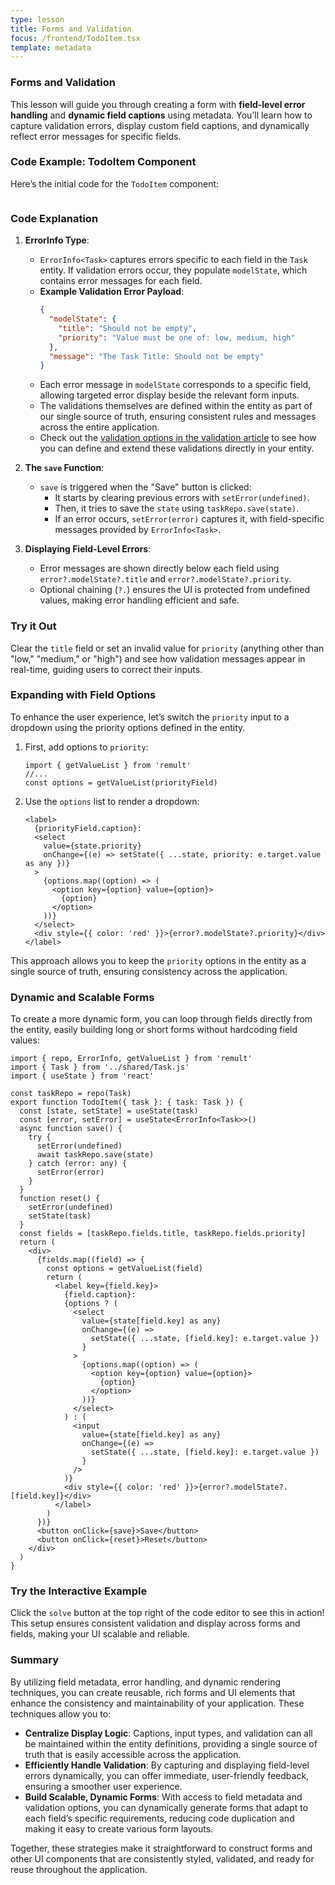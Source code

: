 ```yaml
---
type: lesson
title: Forms and Validation
focus: /frontend/TodoItem.tsx
template: metadata
---
```


### Forms and Validation

This lesson will guide you through creating a form with **field-level error handling** and **dynamic field captions** using metadata. You’ll learn how to capture validation errors, display custom field captions, and dynamically reflect error messages for specific fields.

### Code Example: TodoItem Component

Here’s the initial code for the `TodoItem` component:

```file:/frontend/TodoItem.tsx title="frontend/TodoItem.tsx" add={8,11-16,36} collapse={18-29,38-100}

```

### Code Explanation

1. **ErrorInfo Type**:

   - `ErrorInfo<Task>` captures errors specific to each field in the `Task` entity. If validation errors occur, they populate `modelState`, which contains error messages for each field.
   - **Example Validation Error Payload**:
     ```json
     {
       "modelState": {
         "title": "Should not be empty",
         "priority": "Value must be one of: low, medium, high"
       },
       "message": "The Task Title: Should not be empty"
     }
     ```
   - Each error message in `modelState` corresponds to a specific field, allowing targeted error display beside the relevant form inputs.
   - The validations themselves are defined within the entity as part of our single source of truth, ensuring consistent rules and messages across the entire application.
   - Check out the [validation options in the validation article](https://remult.dev/docs/validation) to see how you can define and extend these validations directly in your entity.

2. **The `save` Function**:

   - `save` is triggered when the "Save" button is clicked:
     - It starts by clearing previous errors with `setError(undefined)`.
     - Then, it tries to save the `state` using `taskRepo.save(state)`.
     - If an error occurs, `setError(error)` captures it, with field-specific messages provided by `ErrorInfo<Task>`.

3. **Displaying Field-Level Errors**:
   - Error messages are shown directly below each field using `error?.modelState?.title` and `error?.modelState?.priority`.
   - Optional chaining (`?.`) ensures the UI is protected from undefined values, making error handling efficient and safe.

### Try it Out

Clear the `title` field or set an invalid value for `priority` (anything other than "low," "medium," or "high") and see how validation messages appear in real-time, guiding users to correct their inputs.

### Expanding with Field Options

To enhance the user experience, let’s switch the `priority` input to a dropdown using the priority options defined in the entity.

1. First, add options to `priority`:

   ```tsx title="frontend/TodoItem.tsx" add={3}
   import { getValueList } from 'remult'
   //...
   const options = getValueList(priorityField)
   ```

2. Use the `options` list to render a dropdown:
   ```tsx title="frontend/TodoItem.tsx" add={3-12}
   <label>
     {priorityField.caption}:
     <select
       value={state.priority}
       onChange={(e) => setState({ ...state, priority: e.target.value as any })}
     >
       {options.map((option) => (
         <option key={option} value={option}>
           {option}
         </option>
       ))}
     </select>
     <div style={{ color: 'red' }}>{error?.modelState?.priority}</div>
   </label>
   ```

This approach allows you to keep the `priority` options in the entity as a single source of truth, ensuring consistency across the application.

### Dynamic and Scalable Forms

To create a more dynamic form, you can loop through fields directly from the entity, easily building long or short forms without hardcoding field values:

```tsx
import { repo, ErrorInfo, getValueList } from 'remult'
import { Task } from '../shared/Task.js'
import { useState } from 'react'

const taskRepo = repo(Task)
export function TodoItem({ task }: { task: Task }) {
  const [state, setState] = useState(task)
  const [error, setError] = useState<ErrorInfo<Task>>()
  async function save() {
    try {
      setError(undefined)
      await taskRepo.save(state)
    } catch (error: any) {
      setError(error)
    }
  }
  function reset() {
    setError(undefined)
    setState(task)
  }
  const fields = [taskRepo.fields.title, taskRepo.fields.priority]
  return (
    <div>
      {fields.map((field) => {
        const options = getValueList(field)
        return (
          <label key={field.key}>
            {field.caption}:
            {options ? (
              <select
                value={state[field.key] as any}
                onChange={(e) =>
                  setState({ ...state, [field.key]: e.target.value })
                }
              >
                {options.map((option) => (
                  <option key={option} value={option}>
                    {option}
                  </option>
                ))}
              </select>
            ) : (
              <input
                value={state[field.key] as any}
                onChange={(e) =>
                  setState({ ...state, [field.key]: e.target.value })
                }
              />
            )}
            <div style={{ color: 'red' }}>{error?.modelState?.[field.key]}</div>
          </label>
        )
      })}
      <button onClick={save}>Save</button>
      <button onClick={reset}>Reset</button>
    </div>
  )
}
```

### Try the Interactive Example

Click the `solve` button at the top right of the code editor to see this in action! This setup ensures consistent validation and display across forms and fields, making your UI scalable and reliable.

### Summary

By utilizing field metadata, error handling, and dynamic rendering techniques, you can create reusable, rich forms and UI elements that enhance the consistency and maintainability of your application. These techniques allow you to:

- **Centralize Display Logic**: Captions, input types, and validation can all be maintained within the entity definitions, providing a single source of truth that is easily accessible across the application.
- **Efficiently Handle Validation**: By capturing and displaying field-level errors dynamically, you can offer immediate, user-friendly feedback, ensuring a smoother user experience.
- **Build Scalable, Dynamic Forms**: With access to field metadata and validation options, you can dynamically generate forms that adapt to each field’s specific requirements, reducing code duplication and making it easy to create various form layouts.

Together, these strategies make it straightforward to construct forms and other UI components that are consistently styled, validated, and ready for reuse throughout the application.
